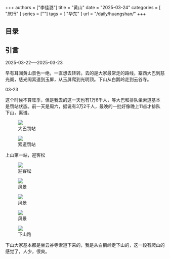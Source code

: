 +++
authors = ["李佳潞"]
title = "黄山"
date = "2025-03-24"
categories = [
    "旅行"
]
series = [""]
tags = [
    "华东"
]
url = "/daily/huangshan/"
+++
<!DOCTYPE html>
<html lang="zh-CN">
<head>
    <meta charset="UTF-8">
    <meta name="viewport" content="width=device-width, initial-scale=1.0">
    <link rel="stylesheet" href="/assets/css/styles.css">
    <script src="/assets/js/toc.js"></script>    
</head>
<body>
    <article>
        <nav>
            <h2>目录</h2>
            <ul id="toc">
                <!-- 目录项会在这里动态生成 -->
            </ul>
        </nav>
        <section>
            <h2>引言</h2>
            <p>2025-03-22---2025-03-23</p>
            <p>         早有耳闻黄山景色一绝，一直想去转转。去的是大家最常走的路线，寨西大巴到慈光阁，慈光阁索道到玉屏，从玉屏爬到光明顶。下山从白鹅岭走到云谷寺。</p>
        </section>
        <section>
            <p>03-23 <i class="fas fa-sun"></i></p>
            <p>         这个时候不算旺季，但是我去的这一天也有1万6千人，等大巴和排队坐索道基本是罚站状态。前一天是周六，据说有3万2千人，最晚的一批好像晚上11点才排队下山，离谱。</p>
            <div class="container">
                <div class="image">
                    <figure>
                        <a data-fancybox="gallery" href="/images/daily-travel/huangshan1.jpg">
    <img src="/images/daily-travel/huangshan1.jpg" loading="lazy">
</a>
                        <figcaption>大巴罚站</figcaption>
                    </figure>
                </div>
            </div>
            <div class="container">
                <div class="image">
                    <figure>
                        <a data-fancybox="gallery" href="/images/daily-travel/huangshan2.jpg">
    <img src="/images/daily-travel/huangshan2.jpg" loading="lazy">
</a>
                        <figcaption>索道罚站</figcaption>
                    </figure>
                </div>
            </div>
        </section>
        <section>
            <div class="container">
                <p class="text">上山第一站，迎客松</p>
                <div class="image">
                    <figure>
                        <a data-fancybox="gallery" href="/images/daily-travel/huangshan3.jpg">
    <img src="/images/daily-travel/huangshan3.jpg" loading="lazy">
</a>
                        <figcaption>迎客松</figcaption>
                    </figure>
                </div>
            </div>
        </section>
        <section>
            <div class="container">
                <div class="image">
                    <figure>
                        <a data-fancybox="gallery" href="/images/daily-travel/huangshan4.jpg">
    <img src="/images/daily-travel/huangshan4.jpg" loading="lazy">
</a>
                        <figcaption>风景</figcaption>
                    </figure>
                </div>
        </section>
        <section>
            <div class="container">
                <div class="image">
                    <figure>
                        <a data-fancybox="gallery" href="/images/daily-travel/huangshan5.jpg">
    <img src="/images/daily-travel/huangshan5.jpg" loading="lazy">
</a>
                        <figcaption>风景</figcaption>
                    </figure>
                </div>
        </section>
        <section>
            <div class="container">
                <div class="image">
                    <figure>
                        <a data-fancybox="gallery" href="/images/daily-travel/huangshan6.jpg">
    <img src="/images/daily-travel/huangshan6.jpg" loading="lazy">
</a>
                        <figcaption>风景</figcaption>
                    </figure>
                </div>
        </section>
        <section>
            <div class="container">
                <div class="image">
                    <figure>
                        <a data-fancybox="gallery" href="/images/daily-travel/huangshan7.jpg">
    <img src="/images/daily-travel/huangshan7.jpg" loading="lazy">
</a>
                        <figcaption>下山路</figcaption>
                    </figure>
                </div>
                <p class="text">下山大家基本都是坐云谷寺索道下来的，我是从白鹅岭走下山的，这一段有爬山的感觉了，人少，很爽。</p>
            </div>
        </section>
    </article>
</body>
</html>